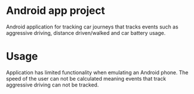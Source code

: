 # Android app project
Android application for tracking car journeys that tracks events such as aggressive driving, distance driven/walked and car battery usage.
# Usage
Application has limited functionality when emulating an Android phone. The speed of the user can not be calculated meaning events that track aggressive driving can not be tracked.
